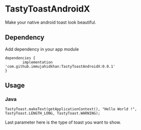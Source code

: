 # TastyToastAndroidX

Make your native android toast look beautiful.


## Dependency

Add dependency in your app module

```
dependencies {
		implementation 'com.github.immujahidkhan:TastyToastAndroidX:0.0.1'
}
```

## Usage

### Java
```
TastyToast.makeText(getApplicationContext(), "Hello World !", TastyToast.LENGTH_LONG, TastyToast.WARNING);
```
Last parameter here is the type of toast you want to show.
